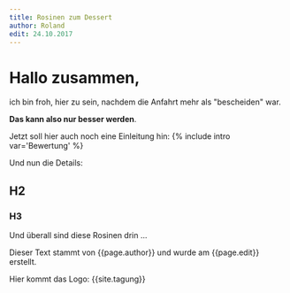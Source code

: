```yaml
---
title: Rosinen zum Dessert
author: Roland
edit: 24.10.2017
---
```


# Hallo zusammen,

ich bin froh, hier zu sein, nachdem die Anfahrt mehr als "bescheiden" war.

**Das kann also nur besser werden**.

Jetzt soll hier auch noch eine Einleitung hin:
{% include intro var='Bewertung' %}

Und nun die Details:
## H2
### H3

Und überall sind diese Rosinen drin ...

Dieser Text stammt von {{page.author}} und wurde am {{page.edit}} erstellt.

Hier kommt das Logo:
{{site.tagung}}
